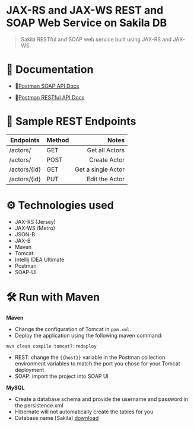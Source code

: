 # JAX-RS and JAX-WS REST and SOAP Web Service on Sakila DB

>Sakila RESTful and SOAP web service built using JAX-RS and JAX-WS.

# 📃 Documentation
* 🧼[Postman SOAP API Docs](https://documenter.getpostman.com/view/26735313/2s93Y3ugGu)


* 📧[Postman RESTful API Docs](https://documenter.getpostman.com/view/26735313/2s93Y3v154)

# 📌 Sample REST Endpoints
| Endpoints                               | Method |                                      Notes |
|-----------------------------------------|:-------|-------------------------------------------:|
| /actors/                                | GET    |                             Get all Actors |
| /actors/                                | POST   |                              Create  Actor |
| /actors/{id}                            | GET    |                         Get a single Actor |
| /actors/{id}                            | PUT    |                             Edit the Actor |



# ⚙ Technologies used
* JAX-RS (Jersey)
* JAX-WS (Metro)
* JSON-B
* JAX-B
* Maven
* Tomcat
* Intellij IDEA Ultimate
* Postman
* SOAP-UI

# 🛠 Run with Maven
**Maven**

* Change the configuration of Tomcat in `pom.xml`. 
* Deploy the application using the following maven command:
```
mvn clean compile tomcat7:redeploy
```
* REST: change the `{{host}}` variable in the Postman collection environment variables to match the port you chose for your Tomcat deployment
* SOAP: import the project into SOAP UI

**MySQL**
* Create a database schema and provide the username and password in the persistence.xml
* Hibernate will not automatically create the tables for you 
* Database name [Sakila] [download](https://downloads.mysql.com/docs/sakila-db.zip)
